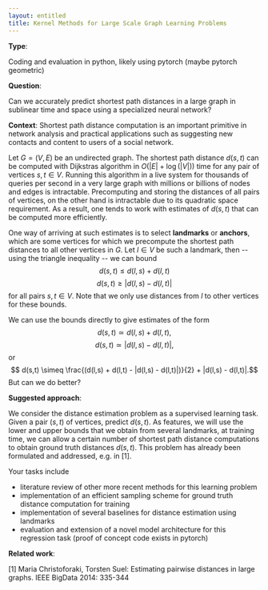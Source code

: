```yaml
---
layout: entitled
title: Kernel Methods for Large Scale Graph Learning Problems
---
```


**Type**: 

Coding and evaluation in python, likely using pytorch (maybe pytorch geometric)


**Question**:

Can we accurately predict shortest path distances in a large graph in sublinear time and space using a specialized neural network?


**Context**:
Shortest path distance computation is an important primitive in network analysis and practical applications such as suggesting new contacts and content to users of a social network.

Let $G=(V,E)$ be an undirected graph. 
The shortest path distance $d(s,t)$ can be computed with Dijkstras algorithm in $O(|E|+\log(|V|))$ time for any pair of vertices $s,t \in V$.
Running this algorithm in a live system for thousands of queries per second in a very large graph with millions or billions of nodes and edges is intractable. 
Precomputing and storing the distances of all pairs of vertices, on the other hand is intractable due to its quadratic space requirement. 
As a result, one tends to work with estimates of $d(s,t)$ that can be computed more efficiently. 

One way of arriving at such estimates is to select __landmarks__ or __anchors__, which are some vertices for which we precompute the shortest path distances to all other vertices in $G$.
Let $l \in V$ be such a landmark, then -- using the triangle inequality -- we can bound
$$ d(s,t) \leq d(l,s) + d(l,t) $$
$$ d(s,t) \geq |d(l,s) - d(l,t)| $$
for all pairs $s,t \in V$. Note that we only use distances from $l$ to other vertices for these bounds. 

We can use the bounds directly to give estimates of the form 
$$ d(s,t) \simeq d(l,s) + d(l,t),$$ 
$$ d(s,t) \simeq |d(l,s) - d(l,t)|,$$
or
$$ d(s,t) \simeq \frac{(d(l,s) + d(l,t) - |d(l,s) - d(l,t)|)}{2} + |d(l,s) - d(l,t)|.$$
But can we do better?

**Suggested approach**:

We consider the distance estimation problem as a supervised learning task. 
Given a pair $(s,t)$ of vertices, predict $d(s,t)$. 
As features, we will use the lower and upper bounds that we obtain from several landmarks, at training time, we can allow a certain number of shortest path distance computations to obtain ground truth distances $d(s,t)$.
This problem has already been formulated and addressed, e.g. in [1]. 

Your tasks include

- literature review of other more recent methods for this learning problem
- implementation of an efficient sampling scheme for ground truth distance computation for training
- implementation of several baselines for distance estimation using landmarks
- evaluation and extension of a novel model architecture for this regression task (proof of concept code exists in pytorch)


**Related work**:

[1] Maria Christoforaki, Torsten Suel:
Estimating pairwise distances in large graphs. IEEE BigData 2014: 335-344

